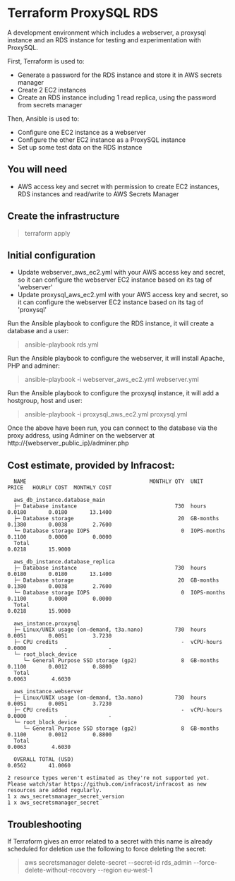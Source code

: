 # Terraform ProxySQL RDS

 A development environment which includes a webserver, a proxysql instance and an RDS instance for testing and experimentation with ProxySQL.

 First, Terraform is used to:
 
 * Generate a password for the RDS instance and store it in AWS secrets manager
 * Create 2 EC2 instances 
 * Create an RDS instance including 1 read replica, using the password from secrets manager

 Then, Ansible is used to:
 
 * Configure one EC2 instance as a webserver
 * Configure the other EC2 instance as a ProxySQL instance
 * Set up some test data on the RDS instance 

 ## You will need

 * AWS access key and secret with permission to create EC2 instances, RDS instances and read/write to AWS Secrets Manager

 ## Create the infrastructure

 > terraform apply

 ## Initial configuration

 * Update webserver_aws_ec2.yml with your AWS access key and secret, so it can configure the webserver EC2 instance based on its tag of 'webserver'
 * Update proxysql_aws_ec2.yml with your AWS access key and secret, so it can configure the webserver EC2 instance based on its tag of 'proxysql'

Run the Ansible playbook to configure the RDS instance, it will create a database and a user:

> ansible-playbook rds.yml

Run the Ansible playbook to configure the webserver, it will install Apache, PHP and adminer:

 > ansible-playbook -i webserver_aws_ec2.yml webserver.yml  

Run the Ansible playbook to configure the proxysql instance, it will add a hostgroup, host and user:

 > ansible-playbook -i proxysql_aws_ec2.yml proxysql.yml  

 Once the above have been run, you can connect to the database via the proxy address, using Adminer on the webserver at http://{webserver_public_ip}/adminer.php

## Cost estimate, provided by Infracost:

```
  NAME                                       MONTHLY QTY  UNIT         PRICE   HOURLY COST  MONTHLY COST  

  aws_db_instance.database_main                                                                           
  ├─ Database instance                               730  hours        0.0180       0.0180       13.1400  
  ├─ Database storage                                 20  GB-months    0.1380       0.0038        2.7600  
  └─ Database storage IOPS                             0  IOPS-months  0.1100       0.0000        0.0000  
  Total                                                                             0.0218       15.9000  
                                                                                                          
  aws_db_instance.database_replica                                                                        
  ├─ Database instance                               730  hours        0.0180       0.0180       13.1400  
  ├─ Database storage                                 20  GB-months    0.1380       0.0038        2.7600  
  └─ Database storage IOPS                             0  IOPS-months  0.1100       0.0000        0.0000  
  Total                                                                             0.0218       15.9000  
                                                                                                          
  aws_instance.proxysql                                                                                   
  ├─ Linux/UNIX usage (on-demand, t3a.nano)          730  hours        0.0051       0.0051        3.7230  
  ├─ CPU credits                                       -  vCPU-hours   0.0000            -             -  
  └─ root_block_device                       
     └─ General Purpose SSD storage (gp2)              8  GB-months    0.1100       0.0012        0.8800  
  Total                                                                             0.0063        4.6030  
                                                                                                          
  aws_instance.webserver                                                                                  
  ├─ Linux/UNIX usage (on-demand, t3a.nano)          730  hours        0.0051       0.0051        3.7230  
  ├─ CPU credits                                       -  vCPU-hours   0.0000            -             -  
  └─ root_block_device                       
     └─ General Purpose SSD storage (gp2)              8  GB-months    0.1100       0.0012        0.8800  
  Total                                                                             0.0063        4.6030  
                                                                                                          
  OVERALL TOTAL (USD)                                                               0.0562       41.0060  

2 resource types weren't estimated as they're not supported yet.
Please watch/star https://github.com/infracost/infracost as new resources are added regularly.
1 x aws_secretsmanager_secret_version
1 x aws_secretsmanager_secret
```


## Troubleshooting

If Terraform gives an error related to a secret with this name is already scheduled for deletion use the following to force deleting the secret:

> aws secretsmanager delete-secret --secret-id rds_admin --force-delete-without-recovery --region eu-west-1